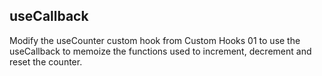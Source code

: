 ## useCallback

Modify the useCounter custom hook from Custom Hooks 01 to use the useCallback to memoize the functions used to increment, decrement and reset the counter.
